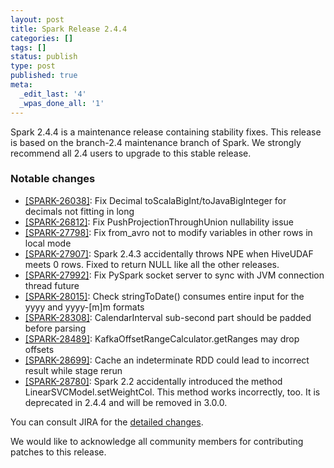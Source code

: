 ```yaml
---
layout: post
title: Spark Release 2.4.4
categories: []
tags: []
status: publish
type: post
published: true
meta:
  _edit_last: '4'
  _wpas_done_all: '1'
---
```


Spark 2.4.4 is a maintenance release containing stability fixes. This release is based on the branch-2.4 maintenance branch of Spark. We strongly recommend all 2.4 users to upgrade to this stable release.

### Notable changes
  - [[SPARK-26038]](https://issues.apache.org/jira/browse/SPARK-26038): Fix Decimal toScalaBigInt/toJavaBigInteger for decimals not fitting in long
  - [[SPARK-26812]](https://issues.apache.org/jira/browse/SPARK-26812): Fix PushProjectionThroughUnion nullability issue
  - [[SPARK-27798]](https://issues.apache.org/jira/browse/SPARK-27798): Fix from_avro not to modify variables in other rows in local mode
  - [[SPARK-27907]](https://issues.apache.org/jira/browse/SPARK-27992): Spark 2.4.3 accidentally throws NPE when HiveUDAF meets 0 rows. Fixed to return NULL like all the other releases.
  - [[SPARK-27992]](https://issues.apache.org/jira/browse/SPARK-27992): Fix PySpark socket server to sync with JVM connection thread future
  - [[SPARK-28015]](https://issues.apache.org/jira/browse/SPARK-28015): Check stringToDate() consumes entire input for the yyyy and yyyy-[m]m formats
  - [[SPARK-28308]](https://issues.apache.org/jira/browse/SPARK-28308): CalendarInterval sub-second part should be padded before parsing
  - [[SPARK-28489]](https://issues.apache.org/jira/browse/SPARK-28489): KafkaOffsetRangeCalculator.getRanges may drop offsets
  - [[SPARK-28699]](https://issues.apache.org/jira/browse/SPARK-28699): Cache an indeterminate RDD could lead to incorrect result while stage rerun
  - [[SPARK-28780]](https://issues.apache.org/jira/browse/SPARK-28780): Spark 2.2 accidentally introduced the method LinearSVCModel.setWeightCol. This method works incorrectly, too. It is deprecated in 2.4.4 and will be removed in 3.0.0.

You can consult JIRA for the [detailed changes](https://s.apache.org/spark-2.4.4).

We would like to acknowledge all community members for contributing patches to this release.
